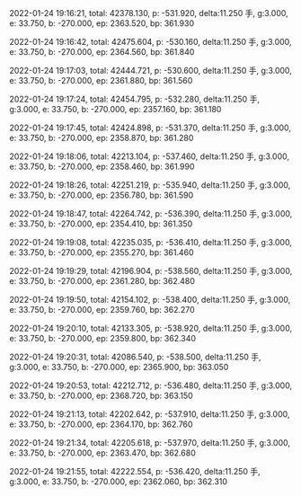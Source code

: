 2022-01-24 19:16:21, total: 42378.130, p: -531.920, delta:11.250 手, g:3.000, e: 33.750, b: -270.000, ep: 2363.520, bp: 361.930

2022-01-24 19:16:42, total: 42475.604, p: -530.160, delta:11.250 手, g:3.000, e: 33.750, b: -270.000, ep: 2364.560, bp: 361.840

2022-01-24 19:17:03, total: 42444.721, p: -530.600, delta:11.250 手, g:3.000, e: 33.750, b: -270.000, ep: 2361.880, bp: 361.560

2022-01-24 19:17:24, total: 42454.795, p: -532.280, delta:11.250 手, g:3.000, e: 33.750, b: -270.000, ep: 2357.160, bp: 361.180

2022-01-24 19:17:45, total: 42424.898, p: -531.370, delta:11.250 手, g:3.000, e: 33.750, b: -270.000, ep: 2358.870, bp: 361.280

2022-01-24 19:18:06, total: 42213.104, p: -537.460, delta:11.250 手, g:3.000, e: 33.750, b: -270.000, ep: 2358.460, bp: 361.990

2022-01-24 19:18:26, total: 42251.219, p: -535.940, delta:11.250 手, g:3.000, e: 33.750, b: -270.000, ep: 2356.780, bp: 361.590

2022-01-24 19:18:47, total: 42264.742, p: -536.390, delta:11.250 手, g:3.000, e: 33.750, b: -270.000, ep: 2354.410, bp: 361.350

2022-01-24 19:19:08, total: 42235.035, p: -536.410, delta:11.250 手, g:3.000, e: 33.750, b: -270.000, ep: 2355.270, bp: 361.460

2022-01-24 19:19:29, total: 42196.904, p: -538.560, delta:11.250 手, g:3.000, e: 33.750, b: -270.000, ep: 2361.280, bp: 362.480

2022-01-24 19:19:50, total: 42154.102, p: -538.400, delta:11.250 手, g:3.000, e: 33.750, b: -270.000, ep: 2359.760, bp: 362.270

2022-01-24 19:20:10, total: 42133.305, p: -538.920, delta:11.250 手, g:3.000, e: 33.750, b: -270.000, ep: 2359.800, bp: 362.340

2022-01-24 19:20:31, total: 42086.540, p: -538.500, delta:11.250 手, g:3.000, e: 33.750, b: -270.000, ep: 2365.900, bp: 363.050

2022-01-24 19:20:53, total: 42212.712, p: -536.480, delta:11.250 手, g:3.000, e: 33.750, b: -270.000, ep: 2368.720, bp: 363.150

2022-01-24 19:21:13, total: 42202.642, p: -537.910, delta:11.250 手, g:3.000, e: 33.750, b: -270.000, ep: 2364.170, bp: 362.760

2022-01-24 19:21:34, total: 42205.618, p: -537.970, delta:11.250 手, g:3.000, e: 33.750, b: -270.000, ep: 2363.470, bp: 362.680

2022-01-24 19:21:55, total: 42222.554, p: -536.420, delta:11.250 手, g:3.000, e: 33.750, b: -270.000, ep: 2362.060, bp: 362.310